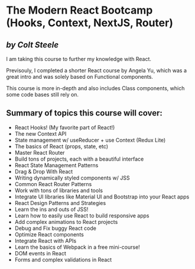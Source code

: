# The Modern React Bootcamp (Hooks, Context, NextJS, Router)
## *by Colt Steele*

I am taking this course to further my knowledge with React.  

Previsouly, I completed a shorter React course by Angela Yu, which was a great intro and was solely based on Functional components.  

This course is more in-depth and also includes Class components, which some code bases still rely on.

## Summary of topics this course will cover:

- React Hooks! (My favorite part of React!)
- The new Context API
- State management w/ useReducer + use Context (Redux Lite)
- The basics of React (props, state, etc)
- Master React Router
- Build tons of projects, each with a beautiful interface
- React State Management Patterns
- Drag & Drop With React
- Writing dynamically styled components w/ JSS
- Common React Router Patterns
- Work with tons of libraries and tools
- Integrate UI libraries like Material UI and Bootstrap into your React apps
- React Design Patterns and Strategies
- Learn the ins and outs of JSS!
- Learn how to easily use React to build responsive apps
- Add complex animations to React projects
- Debug and Fix buggy React code
- Optimize React components
- Integrate React with APIs
- Learn the basics of Webpack in a free mini-course!
- DOM events in React
- Forms and complex validations in React
